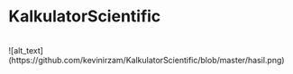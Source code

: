 # KalkulatorScientific
<br>
![alt_text](https://github.com/kevinirzam/KalkulatorScientific/blob/master/hasil.png)
